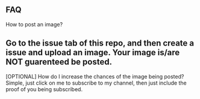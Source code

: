 ## FAQ
How to post an image?

Go to the issue tab of this repo, and then create a issue and upload an image. Your image is/are NOT guarenteed be posted.
----
[OPTIONAL] How do I increase the chances of the image being posted?
Simple, just click on me to subscribe to my channel, then just include the proof of you being subscribed.
